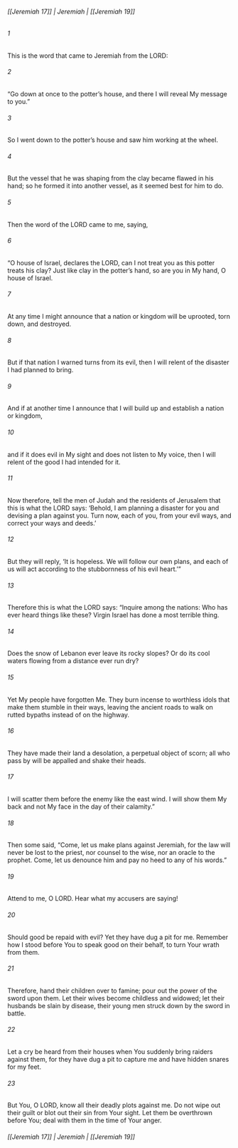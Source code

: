 ###### [[Jeremiah 17]] | Jeremiah | [[Jeremiah 19]]

###### 1
This is the word that came to Jeremiah from the LORD:
###### 2
“Go down at once to the potter’s house, and there I will reveal My message to you.”
###### 3
So I went down to the potter’s house and saw him working at the wheel.
###### 4
But the vessel that he was shaping from the clay became flawed in his hand; so he formed it into another vessel, as it seemed best for him to do.
###### 5
Then the word of the LORD came to me, saying,
###### 6
“O house of Israel, declares the LORD, can I not treat you as this potter treats his clay? Just like clay in the potter’s hand, so are you in My hand, O house of Israel.
###### 7
At any time I might announce that a nation or kingdom will be uprooted, torn down, and destroyed.
###### 8
But if that nation I warned turns from its evil, then I will relent of the disaster I had planned to bring.
###### 9
And if at another time I announce that I will build up and establish a nation or kingdom,
###### 10
and if it does evil in My sight and does not listen to My voice, then I will relent of the good I had intended for it.
###### 11
Now therefore, tell the men of Judah and the residents of Jerusalem that this is what the LORD says: ‘Behold, I am planning a disaster for you and devising a plan against you. Turn now, each of you, from your evil ways, and correct your ways and deeds.’
###### 12
But they will reply, ‘It is hopeless. We will follow our own plans, and each of us will act according to the stubbornness of his evil heart.’”
###### 13
Therefore this is what the LORD says: “Inquire among the nations: Who has ever heard things like these? Virgin Israel has done a most terrible thing.
###### 14
Does the snow of Lebanon ever leave its rocky slopes? Or do its cool waters flowing from a distance ever run dry?
###### 15
Yet My people have forgotten Me. They burn incense to worthless idols that make them stumble in their ways, leaving the ancient roads to walk on rutted bypaths instead of on the highway.
###### 16
They have made their land a desolation, a perpetual object of scorn; all who pass by will be appalled and shake their heads.
###### 17
I will scatter them before the enemy like the east wind. I will show them My back and not My face in the day of their calamity.”
###### 18
Then some said, “Come, let us make plans against Jeremiah, for the law will never be lost to the priest, nor counsel to the wise, nor an oracle to the prophet. Come, let us denounce him and pay no heed to any of his words.”
###### 19
Attend to me, O LORD. Hear what my accusers are saying!
###### 20
Should good be repaid with evil? Yet they have dug a pit for me. Remember how I stood before You to speak good on their behalf, to turn Your wrath from them.
###### 21
Therefore, hand their children over to famine; pour out the power of the sword upon them. Let their wives become childless and widowed; let their husbands be slain by disease, their young men struck down by the sword in battle.
###### 22
Let a cry be heard from their houses when You suddenly bring raiders against them, for they have dug a pit to capture me and have hidden snares for my feet.
###### 23
But You, O LORD, know all their deadly plots against me. Do not wipe out their guilt or blot out their sin from Your sight. Let them be overthrown before You; deal with them in the time of Your anger.

###### [[Jeremiah 17]] | Jeremiah | [[Jeremiah 19]]
